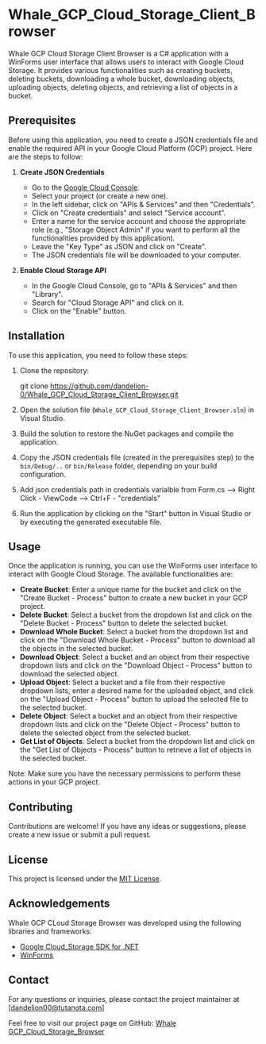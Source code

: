 # Whale_GCP_Cloud_Storage_Client_Browser

Whale GCP Cloud Storage Client Browser is a C# application with a WinForms user interface that allows users to interact with Google Cloud Storage. It provides various functionalities such as creating buckets, deleting buckets, downloading a whole bucket, downloading objects, uploading objects, deleting objects, and retrieving a list of objects in a bucket.

## Prerequisites

Before using this application, you need to create a JSON credentials file and enable the required API in your Google Cloud Platform (GCP) project. Here are the steps to follow:

1. **Create JSON Credentials**
   - Go to the [Google Cloud Console](https://console.cloud.google.com/).
   - Select your project (or create a new one).
   - In the left sidebar, click on "APIs & Services" and then "Credentials".
   - Click on "Create credentials" and select "Service account".
   - Enter a name for the service account and choose the appropriate role (e.g., "Storage Object Admin" if you want to perform all the functionalities provided by this application).
   - Leave the "Key Type" as JSON and click on "Create".
   - The JSON credentials file will be downloaded to your computer.

2. **Enable Cloud Storage API**
   - In the Google Cloud Console, go to "APIs & Services" and then "Library".
   - Search for "Cloud Storage API" and click on it.
   - Click on the "Enable" button.

## Installation

To use this application, you need to follow these steps:

1. Clone the repository:
   

   git clone https://github.com/dandelion-0/Whale_GCP_Cloud_Storage_Client_Browser.git
   


2. Open the solution file (`Whale_GCP_Cloud_Storage_Client_Browser.sln`) in Visual Studio.

3. Build the solution to restore the NuGet packages and compile the application.

4. Copy the JSON credentials file (created in the prerequisites step) to the `bin/Debug/..` or `bin/Release` folder, depending on your build configuration.

5. Add json credentials path in credentials varialble from Form.cs --> Right Click - ViewCode --> Ctrl+F - "credentials"

6. Run the application by clicking on the "Start" button in Visual Studio or by executing the generated executable file.

## Usage

Once the application is running, you can use the WinForms user interface to interact with Google Cloud Storage. The available functionalities are:

- **Create Bucket**: Enter a unique name for the bucket and click on the "Create Bucket - Process" button to create a new bucket in your GCP project.
- **Delete Bucket**: Select a bucket from the dropdown list and click on the "Delete Bucket - Process" button to delete the selected bucket.
- **Download Whole Bucket**: Select a bucket from the dropdown list and click on the "Download Whole Bucket - Process" button to download all the objects in the selected bucket.
- **Download Object**: Select a bucket and an object from their respective dropdown lists and click on the "Download Object - Process" button to download the selected object.
- **Upload Object**: Select a bucket and a file from their respective dropdown lists, enter a desired name for the uploaded object, and click on the "Upload Object - Process" button to upload the selected file to the selected bucket.
- **Delete Object**: Select a bucket and an object from their respective dropdown lists and click on the "Delete Object - Process" button to delete the selected object from the selected bucket.
- **Get List of Objects**: Select a bucket from the dropdown list and click on the "Get List of Objects - Process" button to retrieve a list of objects in the selected bucket.

Note: Make sure you have the necessary permissions to perform these actions in your GCP project.

## Contributing

Contributions are welcome! If you have any ideas or suggestions, please create a new issue or submit a pull request.

## License

This project is licensed under the [MIT License](LICENSE).

## Acknowledgements

Whale GCP CLoud Storage Browser was developed using the following libraries and frameworks:

- [Google Cloud_Storage SDK for .NET]([https://aws.amazon.com/sdk-for-net/](https://cloud.google.com/dotnet/docs/reference/Google.Cloud.Storage.V1/latest))
- [WinForms](https://learn.microsoft.com/en-us/dotnet/desktop/winforms/?view=netdesktop-7.0&viewFallbackFrom=net-desktop-5.0)


## Contact

For any questions or inquiries, please contact the project maintainer at [dandelion00@tutanota.com]

Feel free to visit our project page on GitHub: [Whale GCP_Cloud_Storage_Browser](https://github.com/dandelion-0/Whale_GCP_Cloud_Storage_Client_Browser)
